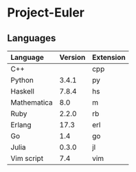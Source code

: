 Project-Euler
=============

## Languages

| Language      | Version | Extension |
|:--------------|:--------|:----------|
| C++           |         | cpp       |
| Python        | 3.4.1   | py        |
| Haskell       | 7.8.4   | hs        |
| Mathematica   | 8.0     | m         |
| Ruby          | 2.2.0   | rb        |
| Erlang        | 17.3    | erl       |
| Go            | 1.4     | go        |
| Julia         | 0.3.0   | jl        |
| Vim script    | 7.4     | vim       |

